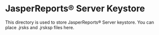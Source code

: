 # JasperReports® Server Keystore
This directory is used to store JasperReports® Server keystore. You can place .jrsks and .jrsksp files here.
